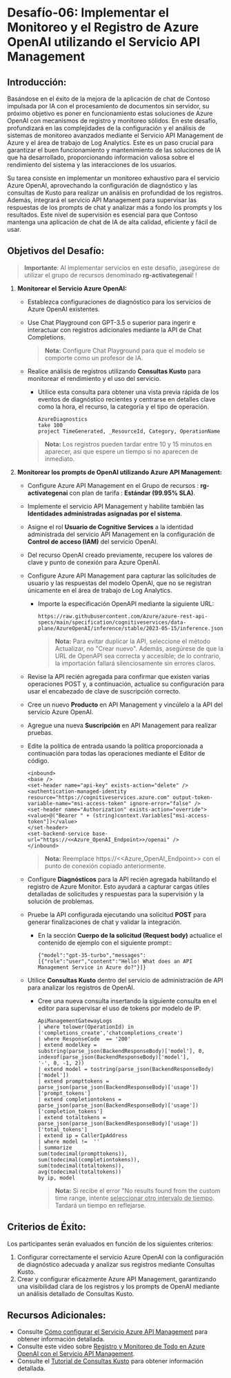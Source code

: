 # Desafío-06: Implementar el Monitoreo y el Registro de Azure OpenAI utilizando el Servicio API Management

## Introducción:

Basándose en el éxito de la mejora de la aplicación de chat de Contoso impulsada por IA con el procesamiento de documentos sin servidor, su próximo objetivo es poner en funcionamiento estas soluciones de Azure OpenAI con mecanismos de registro y monitoreo sólidos. En este desafío, profundizará en las complejidades de la configuración y el análisis de sistemas de monitoreo avanzados mediante el Servicio API Management de Azure y el área de trabajo de Log Analytics. Este es un paso crucial para garantizar el buen funcionamiento y mantenimiento de las soluciones de IA que ha desarrollado, proporcionando información valiosa sobre el rendimiento del sistema y las interacciones de los usuarios.

Su tarea consiste en implementar un monitoreo exhaustivo para el servicio Azure OpenAI, aprovechando la configuración de diagnóstico y las consultas de Kusto para realizar un análisis en profundidad de los registros. Además, integrará el servicio API Management para supervisar las respuestas de los prompts de chat y analizar más a fondo los prompts y los resultados. Este nivel de supervisión es esencial para que Contoso mantenga una aplicación de chat de IA de alta calidad, eficiente y fácil de usar.

## Objetivos del Desafío:

> **Importante**: Al implementar servicios en este desafío, ¡asegúrese de utilizar el grupo de recursos denominado **rg-activategenai**!  !

1. **Monitorear el Servicio Azure OpenAI:**
   - Establezca configuraciones de diagnóstico para los servicios de Azure OpenAI existentes.
   
   - Use Chat Playground con GPT-3.5 o superior para ingerir e interactuar con registros adicionales mediante la API de Chat Completions.
      > **Nota:** Configure Chat Playground para que el modelo se comporte como un profesor de IA.
   
   - Realice análisis de registros utilizando **Consultas Kusto** para monitorear el rendimiento y el uso del servicio.

      - Utilice esta consulta para obtener una vista previa rápida de los eventos de diagnóstico recientes y centrarse en detalles clave como la hora, el recurso, la categoría y el tipo de operación.

           ```
           AzureDiagnostics
           take 100
           project TimeGenerated, _ResourceId, Category, OperationName
           ```
     
      > **Nota:** Los registros pueden tardar entre 10 y 15 minutos en aparecer, así que espere un tiempo si no aparecen de inmediato.

2. **Monitorear los prompts de OpenAI utilizando Azure API Management:**

    - Configure Azure API Management en el Grupo de recursos : **rg-activategenai** con plan de tarifa : **Estándar (99.95% SLA)**.
    
    - Implemente el servicio API Management y habilite también las **Identidades administradas asignadas por el sistema**.

    - Asigne el rol **Usuario de Cognitive Services** a la identidad administrada del servicio API Management en la configuración de **Control de acceso (IAM)** del servicio OpenAI.

    - Del recurso OpenAI creado previamente, recupere los valores de clave y punto de conexión para Azure OpenAI.  

    - Configure Azure API Management para capturar las solicitudes de usuario y las respuestas del modelo OpenAI, que no se registran únicamente en el área de trabajo de Log Analytics.
        
        - Importe la especificación OpenAPI mediante la siguiente URL:

          ```
          https://raw.githubusercontent.com/Azure/azure-rest-api-specs/main/specification/cognitiveservices/data-plane/AzureOpenAI/inference/stable/2023-05-15/inference.json
          ```

          > **Nota:** Para evitar duplicar la API, seleccione el método Actualizar, no "Crear nuevo". Además, asegúrese de que la URL de OpenAPI sea correcta y accesible; de lo contrario, la importación fallará silenciosamente sin errores claros. 

    - Revise la API recién agregada para confirmar que existen varias operaciones POST y, a continuación, actualice su configuración para usar el encabezado de clave de suscripción correcto. 

    - Cree un nuevo **Producto** en API Management y vincúlelo a la API del servicio Azure OpenAI.

    - Agregue una nueva **Suscripción** en API Management para realizar pruebas. 
    
    - Edite la política de entrada usando la política proporcionada a continuación para todas las operaciones mediante el Editor de código.

      ```
      <inbound>
      <base />
      <set-header name="api-key" exists-action="delete" />
      <authentication-managed-identity resource="https://cognitiveservices.azure.com" output-token-variable-name="msi-access-token" ignore-error="false" />
      <set-header name="Authorization" exists-action="override">
      <value>@("Bearer " + (string)context.Variables["msi-access-token"])</value>
      </set-header>
      <set-backend-service base-url="https://<<Azure_OpenAI_Endpoint>>/openai" />
      </inbound>
      ```

      > **Nota:** Reemplace https://<<Azure_OpenAI_Endpoint>> con el punto de conexión copiado anteriormente.
    
    - Configure **Diagnósticos** para la API recién agregada habilitando el registro de Azure Monitor. Esto ayudará a capturar cargas útiles detalladas de solicitudes y respuestas para la supervisión y la solución de problemas.
    
    - Pruebe la API configurada ejecutando una solicitud **POST** para generar finalizaciones de chat y validar la integración.
        
        -  En la sección **Cuerpo de la solicitud (Request body)** actualice el contenido de ejemplo con el siguiente prompt::

            ```
            {"model":"gpt-35-turbo","messages":[{"role":"user","content":"Hello! What does an API Management Service in Azure do?"}]}
            ``` 
    - Utilice **Consultas Kusto** dentro del servicio de administración de API para analizar los registros de OpenAI.
        
        - Cree una nueva consulta insertando la siguiente consulta en el editor para supervisar el uso de tokens por modelo de IP.

            ```
            ApiManagementGatewayLogs
            | where tolower(OperationId) in ('completions_create','chatcompletions_create')
            | where ResponseCode  == '200'
            | extend modelkey = substring(parse_json(BackendResponseBody)['model'], 0, indexof(parse_json(BackendResponseBody)['model'], 
            '-', 0, -1, 2))
            | extend model = tostring(parse_json(BackendResponseBody)['model'])
            | extend prompttokens = parse_json(parse_json(BackendResponseBody)['usage'])['prompt_tokens']
            | extend completiontokens = parse_json(parse_json(BackendResponseBody)['usage'])['completion_tokens']
            | extend totaltokens = parse_json(parse_json(BackendResponseBody)['usage'])['total_tokens']
            | extend ip = CallerIpAddress
            | where model !=  ''
            | summarize
            sum(todecimal(prompttokens)),
            sum(todecimal(completiontokens)),
            sum(todecimal(totaltokens)),
            avg(todecimal(totaltokens))
            by ip, model
            ```

             > **Nota:** Si recibe el error "No results found from the custom time range, intente <u>seleccionar otro intervalo de tiempo</u>. Tardará un tiempo en reflejarse.

     <validation step="6fd15003-a2d4-44d6-b213-91ca9dee3c47" />

## Criterios de Éxito:

Los participantes serán evaluados en función de los siguientes criterios:

1. Configurar correctamente el servicio Azure OpenAI con la configuración de diagnóstico adecuada y analizar sus registros mediante Consultas Kusto.
2. Crear y configurar eficazmente Azure API Management, garantizando una visibilidad clara de los registros y los prompts de OpenAI mediante un análisis detallado de Consultas Kusto.

## Recursos Adicionales:

- Consulte [Cómo configurar el Servicio Azure API Management](https://github.com/Azure-Samples/openai-python-enterprise-logging/blob/main/README.md) para obtener información detallada.
- Consulte este video sobre [Registro y Monitoreo de Todo en Azure OpenAI con el Servicio API Management](https://github.com/Azure-Samples/openai-python-enterprise-logging/blob/main/README.md).
- Consulte el [Tutorial de Consultas Kusto](https://learn.microsoft.com/en-us/azure/azure-monitor/logs/log-analytics-tutorial) para obtener información detallada.
